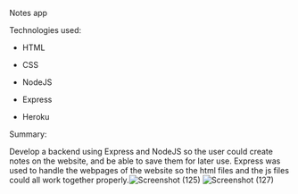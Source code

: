 Notes app

Technologies used:

 - HTML
 
 - CSS
 
 - NodeJS
 
 - Express
 
 - Heroku
 
 Summary: 
 
 Develop a backend using Express and NodeJS so the user could create notes on the website, and be able to save them for later use.
 Express was used to handle the webpages of the website so the html files and the js files could all work together properly.![Screenshot (125)](https://user-images.githubusercontent.com/111706382/202080679-0a466e97-cda2-4554-a10c-bd811d037193.png)
![Screenshot (127)](https://user-images.githubusercontent.com/111706382/202080688-47176c94-6fde-4c98-aa54-9bb22e22578c.png)
